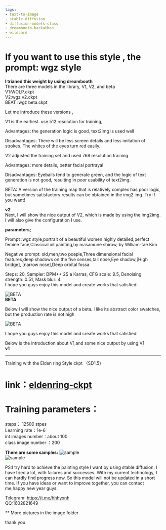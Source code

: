 ```yaml
---
tags:
- text-to-image
- stable-diffusion
- diffusion-models-class
- dreambooth-hackathon
- wildcard
---
```


 # If you want to use this style , the prompt: wgz style
**I trianed this weight by using dreambooth**  
There are three models in the library, V1, V2, and beta    
V1:WOLP.ckpt    
V2:wgz v2.ckpt    
BEAT :wgz beta.ckpt    


Let me introduce these versions ,

V1 is the earliest. use 512 resolution for training,

Advantages: the generation logic is good, text2img is used well

Disadvantages: There will be less screen details and less imitation of strokes. The whites of the eyes turn red easily.

V2 adjusted the training set and used 768 resolution training

Advantages: more details, better facial portrayal

Disadvantages: Eyeballs tend to generate green, and the logic of text generation is not good, resulting in poor usability of text2img.

BETA: A version of the training map that is relatively complex has poor logic, but sometimes satisfactory results can be obtained in the img2 img. Try if you want!     

**v2**    
Next, I will show the nice output of V2, which is made by using the img2img. I will also give the configuration I use.

**parameters;**

Prompt :wgz style,portrait of a beautiful women highly detailed,perfect femine face,Classical oil painting,by masamune shirow, by William-tae Kim

Negative prompt: old,men,two poeple,Three dimensional facial features,deep shadows on the five senses,tall nose,Eye shadow,[High bridge], [narrow nose],Deep orbital fossa

Steps: 20, Sampler: DPM++ 2S a Karras, CFG scale: 9.5, Denoising strength: 0.51, Mask blur: 4     
I hope you guys enjoy this model and create works that satisfied


![BETA](https://huggingface.co/hhyxnh/wlop-style-stable-diffusion-weight/resolve/main/v2_sample.png)  
**BETA**  

Below I will show the nice output of a beta. I like its abstract color swatches, but the production rate is not high

![BETA](https://huggingface.co/hhyxnh/wlop-style-stable-diffusion-weight/resolve/main/beta_sample.png)  

I hope you guys enjoy this model and create works that satisfied


Below is the introduction about V1,and some nice output by using V1   
**v1**  

--------------------------

Training with the Elden ring Style ckpt （SD1.5）
  # link：[eldenring-ckpt](https://huggingface.co/nitrosocke/elden-ring-diffusion)
# Training parameters：  
steps： 12500 stpes    
Learning rate：1e-6    
int images number：about 100     
class image number ：200 


**There are some samples:**
![sample](https://huggingface.co/hhyxnh/wlop-style-stable-diffusion-weight/resolve/main/sample1.png)  
![sample](https://huggingface.co/hhyxnh/wlop-style-stable-diffusion-weight/resolve/main/sample2.jpg)

PS:I try hard to achieve the painting style I want by using stable diffusion. I have tried a lot, with failures and successes. With my current technology, I can hardly find progress now. So this model will not be updated in a short time. If you have ideas or want to improve together, you can contact me,happy new year guys.

Telegram: https://t.me/hhhyxnh      
QQ:1602821649

** More pictures in the image folder  

thank you.